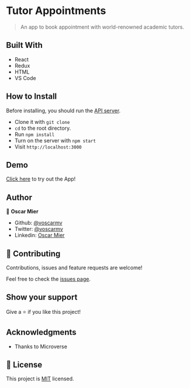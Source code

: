 # Tutor Appointments

> An app to book appointment with world-renowned academic tutors.

## Built With

- React
- Redux
- HTML
- VS Code

## How to Install

Before installing, you should run the [API server](https://github.com/voscarmv/tutor_api).

- Clone it with `git clone` 
- `cd` to the root directory.
- Run `npm install`
- Turn on the server with `npm start`
- Visit `http://localhost:3000`

## Demo
[Click here](https://inspiring-darwin-0afe5b.netlify.app/#/subjects) to try out the App!

## Author

👤 **Oscar Mier**
- Github: [@voscarmv](https://github.com/voscarmv)
- Twitter: [@voscarmv](https://twitter.com/voscarmv)
- Linkedin: [Oscar Mier](https://www.linkedin.com/in/oscar-mier-072984196/) 

## 🤝 Contributing

Contributions, issues and feature requests are welcome!

Feel free to check the [issues page](../../issues/).

## Show your support

Give a ⭐️ if you like this project!

## Acknowledgments

- Thanks to Microverse

## 📝 License

This project is [MIT](./LICENSE) licensed.
